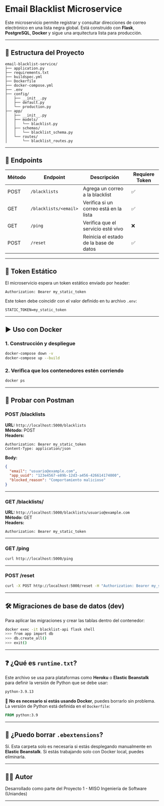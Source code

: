 # Email Blacklist Microservice

Este microservicio permite registrar y consultar direcciones de correo electrónico en una lista negra global. Está construido con **Flask**, **PostgreSQL**, **Docker** y sigue una arquitectura lista para producción.

---

## 🧱 Estructura del Proyecto

```
email-blacklist-service/
├── application.py
├── requirements.txt
├── buildspec.yml
├── Dockerfile
├── docker-compose.yml
├── .env
├── config/
│   ├── __init__.py
│   ├── default.py
│   └── production.py
├── app/
│   ├── __init__.py
│   ├── models/
│   │   └── blacklist.py
│   ├── schemas/
│   │   └── blacklist_schema.py
│   └── routes/
│       └── blacklist_routes.py
```

---

## 🚀 Endpoints

| Método | Endpoint                    | Descripción                            | Requiere Token |
|--------|-----------------------------|----------------------------------------|----------------|
| POST   | `/blacklists`               | Agrega un correo a la blacklist        | ✅             |
| GET    | `/blacklists/<email>`       | Verifica si un correo está en la lista | ✅             |
| GET    | `/ping`                     | Verifica que el servicio esté vivo     | ❌             |
| POST   | `/reset`                    | Reinicia el estado de la base de datos | ✅             |

---

## 🔐 Token Estático

El microservicio espera un token estático enviado por header:
```
Authorization: Bearer my_static_token
```

Este token debe coincidir con el valor definido en tu archivo `.env`:
```
STATIC_TOKEN=my_static_token
```

---

## ▶️ Uso con Docker

### 1. Construcción y despliegue

```bash
docker-compose down -v
docker-compose up --build
```

### 2. Verifica que los contenedores estén corriendo

```bash
docker ps
```

---

## 🧪 Probar con Postman

### POST /blacklists

**URL:** `http://localhost:5000/blacklists`  
**Método:** POST  
**Headers:**
```
Authorization: Bearer my_static_token
Content-Type: application/json
```

**Body:**
```json
{
  "email": "usuario@example.com",
  "app_uuid": "123e4567-e89b-12d3-a456-426614174000",
  "blocked_reason": "Comportamiento malicioso"
}
```

---

### GET /blacklists/<email>

**URL:** `http://localhost:5000/blacklists/usuario@example.com`  
**Método:** GET  
**Headers:**  
```
Authorization: Bearer my_static_token
```

---

### GET /ping

```bash
curl http://localhost:5000/ping
```

---

### POST /reset

```bash
curl -X POST http://localhost:5000/reset -H "Authorization: Bearer my_static_token"
```

---

## 🛠 Migraciones de base de datos (dev)

Para aplicar las migraciones y crear las tablas dentro del contenedor:

```bash
docker exec -it blacklist-api flask shell
>>> from app import db
>>> db.create_all()
>>> exit()
```

---

## ❓ ¿Qué es `runtime.txt`?

Este archivo se usa para plataformas como **Heroku** o **Elastic Beanstalk** para definir la versión de Python que se debe usar:

```txt
python-3.9.13
```

🔺 **No es necesario si estás usando Docker**, puedes borrarlo sin problema. La versión de Python está definida en el `Dockerfile`:

```Dockerfile
FROM python:3.9
```

---

## 🧹 ¿Puedo borrar `.ebextensions`?

Sí. Esta carpeta solo es necesaria si estás desplegando manualmente en **Elastic Beanstalk**. Si estás trabajando solo con Docker local, puedes eliminarla.

---

## 👨‍💻 Autor

Desarrollado como parte del Proyecto 1 - MISO Ingeniería de Software (Uniandes)

---

